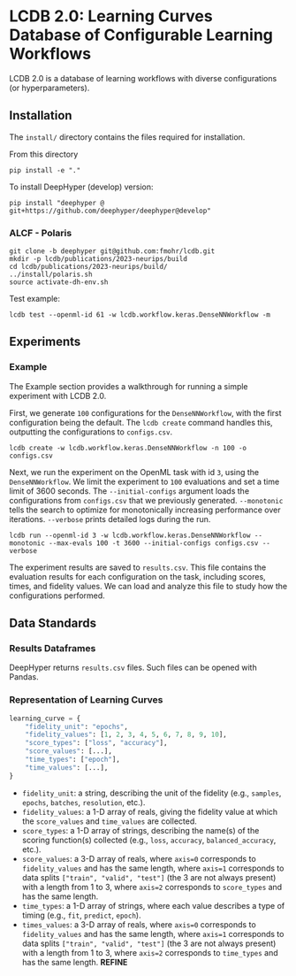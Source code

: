 # LCDB 2.0: Learning Curves Database of Configurable Learning Workflows

LCDB 2.0 is a database of learning workflows with diverse configurations (or hyperparameters).

## Installation

The `install/` directory contains the files required for installation.

From this directory

```console
pip install -e "."
```

To install DeepHyper (develop) version:

```console
pip install "deephyper @ git+https://github.com/deephyper/deephyper@develop"
```

### ALCF - Polaris

```console
git clone -b deephyper git@github.com:fmohr/lcdb.git
mkdir -p lcdb/publications/2023-neurips/build
cd lcdb/publications/2023-neurips/build/
../install/polaris.sh
source activate-dh-env.sh
```

Test example:
```console
lcdb test --openml-id 61 -w lcdb.workflow.keras.DenseNNWorkflow -m
```

## Experiments

### Example

The Example section provides a walkthrough for running a simple experiment with LCDB 2.0.

First, we generate `100` configurations for the `DenseNNWorkflow`, with the first configuration being the default. The `lcdb create` command handles this, outputting the configurations to `configs.csv`.

```console
lcdb create -w lcdb.workflow.keras.DenseNNWorkflow -n 100 -o configs.csv
```

Next, we run the experiment on the OpenML task with id `3`, using the `DenseNNWorkflow`. We limit the experiment to `100` evaluations and set a time limit of 3600 seconds. The `--initial-configs` argument loads the configurations from `configs.csv` that we previously generated. `--monotonic` tells the search to optimize for monotonically increasing performance over iterations. `--verbose` prints detailed logs during the run.

```console
lcdb run --openml-id 3 -w lcdb.workflow.keras.DenseNNWorkflow --monotonic --max-evals 100 -t 3600 --initial-configs configs.csv --verbose
```

The experiment results are saved to `results.csv`. This file contains the evaluation results for each configuration on the task, including scores, times, and fidelity values. We can load and analyze this file to study how the configurations performed.

## Data Standards

### Results Dataframes

DeepHyper returns `results.csv` files. Such files can be opened with Pandas.

### Representation of Learning Curves

```python
learning_curve = {
    "fidelity_unit": "epochs",
    "fidelity_values": [1, 2, 3, 4, 5, 6, 7, 8, 9, 10],
    "score_types": ["loss", "accuracy"],
    "score_values": [...],
    "time_types": ["epoch"],
    "time_values": [...],
}
```

- `fidelity_unit`: a string, describing the unit of the fidelity (e.g., `samples`, `epochs`, `batches`, `resolution`, etc.).
- `fidelity_values`: a 1-D array of reals, giving the fidelity value at which the `score_values` and `time_values` are collected.
- `score_types`: a 1-D array of strings, describing the name(s) of the scoring function(s) collected (e.g., `loss`, `accuracy`, `balanced_accuracy`, etc.).
- `score_values`: a 3-D array of reals, where `axis=0` corresponds to `fidelity_values` and has the same length, where `axis=1` corresponds to data splits `["train", "valid", "test"]` (the 3 are not always present) with a length from 1 to 3, where `axis=2` corresponds to `score_types` and has the same length.
- `time_types`: a 1-D array of strings, where each value describes a type of timing (e.g., `fit`, `predict`, `epoch`).
- `times_values`: a 3-D array of reals, where `axis=0` corresponds to `fidelity_values` and has the same length, where `axis=1` corresponds to data splits `["train", "valid", "test"]` (the 3 are not always present) with a length from 1 to 3, where `axis=2` corresponds to `time_types` and has the same length. **REFINE**